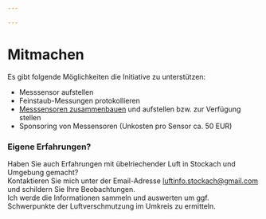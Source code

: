 ```yaml
---

---
```


# Mitmachen

Es gibt folgende Möglichkeiten die Initiative zu unterstützen:

- Messsensor aufstellen
- Feinstaub-Messungen protokollieren
- [Messsensoren zusammenbauen](/sensor.md) und aufstellen bzw. zur Verfügung stellen
- Sponsoring von Messensoren (Unkosten pro Sensor ca. 50 EUR)

### Eigene Erfahrungen?

Haben Sie auch Erfahrungen mit übelriechender Luft in Stockach und Umgebung gemacht?<br>
Kontaktieren Sie mich unter der Email-Adresse <a href="mailto:luftinfo.stockach&commat;domain&period;de"> luftinfo.stockach&commat;gmail&period;com</a>
 und schildern Sie Ihre Beobachtungen. <br>
Ich werde die Informationen sammeln und auswerten um ggf. Schwerpunkte der Luftverschmutzung im Umkreis zu ermitteln.